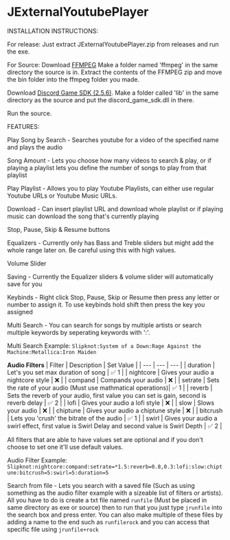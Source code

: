 # JExternalYoutubePlayer

INSTALLATION INSTRUCTIONS:

For release: 
Just extract JExternalYoutubePlayer.zip from releases and run the exe.

For Source:
Download [FFMPEG](https://www.gyan.dev/ffmpeg/builds/ffmpeg-release-essentials.zip)
Make a folder named 'ffmpeg' in the same directory the source is in.
Extract the contents of the FFMPEG zip and move the bin folder into the ffmpeg folder you made.

Download [Discord Game SDK (2.5.6)](https://dl-game-sdk.discordapp.net/2.5.6/discord_game_sdk.zip).
Make a folder called 'lib' in the same directory as the source and put the discord_game_sdk.dll in there.

Run the source.

FEATURES:

Play Song by Search - Searches youtube for a video of the specified name and plays the audio

Song Amount - Lets you choose how many videos to search & play, or if playing a playlist lets you define the number of songs to play from that playlist

Play Playlist - Allows you to play Youtube Playlists, can either use regular Youtube URLs or Youtube Music URLs.

Download - Can insert playlist URL and download whole playlist or if playing music can download the song that's currently playing

Stop, Pause, Skip & Resume buttons

Equalizers - Currently only has Bass and Treble sliders but might add the whole range later on. Be careful using this with high values.

Volume Slider

Saving - Currently the Equalizer sliders & volume slider will automatically save for you

Keybinds - Right click Stop, Pause, Skip or Resume then press any letter or number to assign it. To use keybinds hold shift then press the key you assigned

Multi Search - You can search for songs by multiple artists or search multiple keywords by seperating keywords with ':'. 

Multi Search Example: `Slipknot:System of a Down:Rage Against the Machine:Metallica:Iron Maiden`

**Audio Filters**
| Filter | Description | Set Value |
| --- | --- | --- |
| duration | Let's you set max duration of song | ✅ 1 |
| nightcore | Gives your audio a nightcore style | ❌ |
| compand | Compands your audio | ❌ |
| setrate | Sets the rate of your audio (Must use mathmatical operations)| ✅ 1 |
| reverb | Sets the reverb of your audio, first value you can set is gain, second is reverb delay | ✅ 2 |
| lofi | Gives your audio a lofi style | ❌ |
| slow | Slows your audio | ❌ |
| chiptune | Gives your audio a chiptune style | ❌ |
| bitcrush | Lets you 'crush' the bitrate of the audio | ✅ 1 |
| swirl | Gives your audio a swirl effect, first value is Swirl Delay and second value is Swirl Depth | ✅ 2 |

All filters that are able to have values set are optional and if you don't choose to set one it'll use default values.

Audio Filter Example: `Slipknot:nightcore:compand:setrate=*1.5:reverb=0.8,0.3:lofi:slow:chiptune:bitcrush=5:swirl=5:duration=5`

Search from file - Lets you search with a saved file (Such as using something as the audio filter example with a sizeable list of filters or artists). All you have to do is create a txt file named `runfile` (Must be placed in same directory as exe or source) then to run that you just type `jrunfile` into the search box and press enter. You can also make multiple of these files by adding a name to the end such as `runfilerock` and you can access that specific file using `jrunfile+rock`

